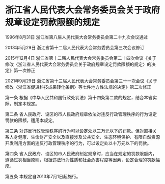 # 浙江省人民代表大会常务委员会关于政府规章设定罚款限额的规定

1996年8月31日 浙江省第八届人民代表大会常务委员会第二十九次会议通过

2013年5月29日 浙江省第十二届人民代表大会常务委员会第三次会议修订

2015年12月4日 浙江省第十二届人民代表大会常务委员会第二十四次会议《关于修改〈浙江省人民代表大会常务委员会关于政府规章设定罚款限额的规定〉的决定》第一次修正

2021年9月29日 浙江省第十三届人民代表大会常务委员会第三十一次会议《关于修改〈浙江省促进科技成果转化条例〉等七件地方性法规的决定》第二次修正

<!-- INFO END -->

第一条 根据《中华人民共和国行政处罚法》第十四条第二款的规定，结合本省实际，制定本规定。

第二条 省人民政府、设区的市人民政府规章依法对违反行政管理秩序的行为设定罚款的限额，适用本规定。

第三条 对违反行政管理秩序的行为可以设定处以三万元以下的罚款。但对直接关系人身健康、生命财产安全以及直接涉及公共安全、生态环境保护、有限自然资源开发利用方面的违反行政管理秩序的行为，可以设定处以十万元以下的罚款。

第四条 省人民政府、设区的市人民政府制定规章时，应当在规定的罚款限额内，遵循过罚相当原则，根据违法行为性质和社会危害程度等因素，设定合理的罚款幅度。

第五条 本规定自2013年7月1日起施行。